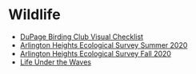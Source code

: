 # Wildlife

- [DuPage Birding Club Visual Checklist](https://kylepollina.github.io/wildlife/dbc-checklist/)
- [Arlington Heights Ecological Survey Summer 2020](#summer-survey)
- [Arlington Heights Ecological Survey Fall 2020](#fall-survey)
- [Life Under the Waves](#life-under-the-waves)
